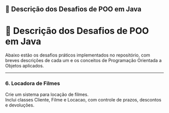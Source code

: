 ## 🧩 Descrição dos Desafios de POO em Java
# 📘 Descrição dos Desafios de POO em Java

Abaixo estão os desafios práticos implementados no repositório, com breves descrições de cada um e os conceitos de Programação Orientada a Objetos aplicados.

---



### 6. Locadora de Filmes
Crie um sistema para locação de filmes.  
Inclui classes Cliente, Filme e Locacao, com controle de prazos, descontos e devoluções.
